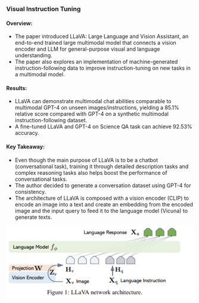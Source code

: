 ### Visual Instruction Tuning

#### Overview:

- The paper introduced LLaVA: Large Language and Vision Assistant, an end-to-end trained large multimodal model that connects a vision encoder and LLM for general-purpose visual and language understanding. 
- The paper also explores an implementation of machine-generated instruction-following data to improve instruction-tuning on new tasks in a multimodal model.


#### Results:

- LLaVA can demonstrate multimodal chat abilities comparable to multimodal GPT-4 on unseen images/instructions, yielding a 85.1% relative score compared with GPT-4 on a synthetic multimodal instruction-following dataset.
- A fine-tuned LLaVA and GPT-4 on Science QA task can achieve 92.53% accuracy.


#### Key Takeaway:

- Even though the main purpose of LLaVA is to be a chatbot (conversational task), training it through detailed description tasks and complex reasoning tasks also helps boost the performance of conversational tasks.
- The author decided to generate a conversation dataset using GPT-4 for consistency.
- The architecture of LLaVA is composed with a vision encoder (CLIP) to encode an image into a text and create an embedding from the encoded image and the input query to feed it to the language model (Vicuna) to generate texts.

![Key](./figures/LLaVa.png)




